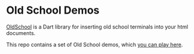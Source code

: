 # Old School Demos

[OldSchool](https://github.com/ram6ler/old_school) is a Dart library for inserting old school terminals into your html documents.

This repo contains a set of Old School demos, which [you can play here](https://ram6ler.github.io/old_school_demos).
